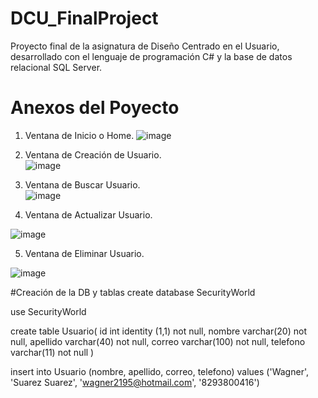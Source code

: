 # DCU_FinalProject
Proyecto final de la asignatura de Diseño Centrado en el Usuario, desarrollado con el lenguaje de programación C# y la base de datos relacional SQL Server.
# Anexos del Poyecto
1. Ventana de Inicio o Home.
![image](https://user-images.githubusercontent.com/81063587/164950370-3058d5a9-b9b6-41a4-abe9-72ed89a62e1f.png)
2. Ventana de Creación de Usuario.                                                                                                                                                                                                                                                                              
![image](https://user-images.githubusercontent.com/81063587/164950326-04cb5577-9818-481f-bc8e-f6c8d05184ed.png)
3. Ventana de Buscar Usuario.                                                                                                                                              
![image](https://user-images.githubusercontent.com/81063587/164955782-cc1a9897-decb-4ffc-b423-926ba0a71bb1.png)

4. Ventana de Actualizar Usuario.

![image](https://user-images.githubusercontent.com/81063587/164955792-67d7e459-38cf-480f-a030-97c41a959617.png)

5. Ventana de Eliminar Usuario.

![image](https://user-images.githubusercontent.com/81063587/164955822-4962d44d-4f97-43a4-b731-36a419db7dcc.png)

#Creación de la DB y tablas
create database SecurityWorld

use SecurityWorld

create table Usuario(
id int identity (1,1) not null,
nombre varchar(20) not null,
apellido varchar(40) not null,
correo varchar(100) not null,
telefono varchar(11) not null
)

insert into Usuario (nombre, apellido, correo, telefono) values ('Wagner', 'Suarez Suarez', 'wagner2195@hotmail.com', '8293800416')

